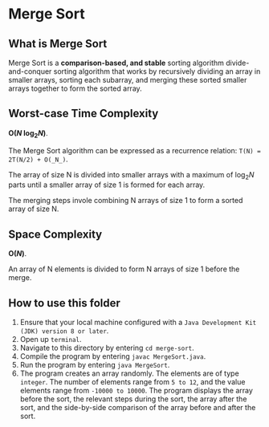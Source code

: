 # Merge Sort

## What is Merge Sort
Merge Sort is a **comparison-based, and stable** sorting algorithm divide-and-conquer sorting algorithm that works by recursively dividing an array in smaller arrays, sorting each subarray, and merging these sorted smaller arrays together to form the sorted array.

## Worst-case Time Complexity
**O(_N_ log<sub>2</sub>_N_)**.

The Merge Sort algorithm can be expressed as a recurrence relation: `T(N) = 2T(N/2) + O(_N_)`. 

The array of size N is divided into smaller arrays with a maximum of log<sub>2</sub>_N_ parts until a smaller array of size 1 is formed for each array.

The merging steps invole combining N arrays of size 1 to form a sorted array of size N.

## Space Complexity
**O(_N_)**.

An array of N elements is divided to form N arrays of size 1 before the merge.

## How to use this folder
1. Ensure that your local machine configured with a `Java Development Kit (JDK) version 8 or later`.
2. Open up `terminal`.
3. Navigate to this directory by entering `cd merge-sort`.
4. Compile the program by entering `javac MergeSort.java`.
5. Run the program by entering `java MergeSort`.
6. The program creates an array randomly. The elements are of type `integer`. The number of elements range from `5 to 12`, and the value elements range from `-10000 to 10000`. The program displays the array before the sort, the relevant steps during the sort, the array after the sort, and the side-by-side comparison of the array before and after the sort.
